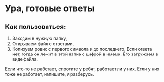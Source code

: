 # Ура, готовые ответы
## Как пользоваться:

1. Заходим в нужную папку,
2. Открываем файл с ответами,
3. Копируем ровно с первого символа и до последнего,
    Если ответа нет, тогда он лежит в этой папке с цифрой в имеми.
    Его загружаем в виде файла.

Если что-то не работает, спросите у ребят, работает ли у них.
Если у них тоже не работает, напишите, я разберусь.
